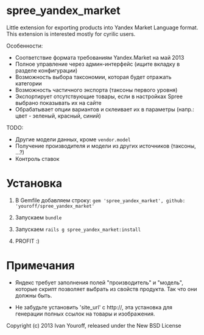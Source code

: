 spree_yandex_market
==================

Little extension for exporting products into Yandex Market Language format. This extension is interested mostly for cyrilic users.

Особенности:
- Соответствие формата требованиям Yandex.Market на май 2013
- Полное управление через админ-интерфейс (ищите вкладку в разделе конфигурации)
- Возможность выбора таксономии, которая будет отражать категории
- Возможность частичного экспорта (таксоны первого уровня)
- Экспортирует отсутствующие товары, если в настройках Spree выбрано показывать их на сайте
- Обрабатывает опции вариантов и склеивает их в параметры (напр.: цвет - зеленый, красный, синий)

TODO:
- Другие модели данных, кроме `vendor.model`
- Получение производителя и модели из других источников (таксоны, ...?)
- Контроль ставок


Установка
=========
1) В Gemfile добавляем строку:
`gem 'spree_yandex_market', github: 'youroff/spree_yandex_market'`

2) Запускаем `bundle`

3) Запускаем `rails g spree_yandex_market:install`

4) PROFIT :)

Примечания
==========
- Яндекс требует заполнения полей "производитель" и "модель", которые скрипт позволяет выбрать из свойств продукта. Так что они должны быть.

- Не забудьте установить 'site_url' с http://, эта установка для генерации полных ссылок на товары и изображения.


Copyright (c) 2013 Ivan Youroff, released under the New BSD License
